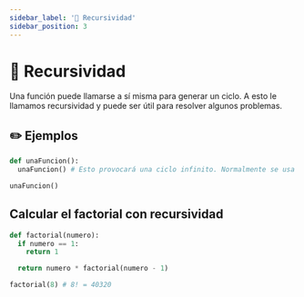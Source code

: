 ```yaml
---
sidebar_label: '🔄 Recursividad'
sidebar_position: 3
---
```


# 🔄 Recursividad

Una función puede llamarse a sí misma para generar un ciclo. A esto le llamamos recursividad y puede ser útil para resolver algunos problemas.

## ✏️ Ejemplos

```python title="Ejemplo de recursividad"
def unaFuncion():
  unaFuncion() # Esto provocará una ciclo infinito. Normalmente se usa una condición para salir de la recursividad

unaFuncion()
```

## Calcular el factorial con recursividad

```python title="Ejemplo de una función para calcular el factorial de un número utilizando recursividad"
def factorial(numero):
  if numero == 1:
    return 1

  return numero * factorial(numero - 1)

factorial(8) # 8! = 40320
```
